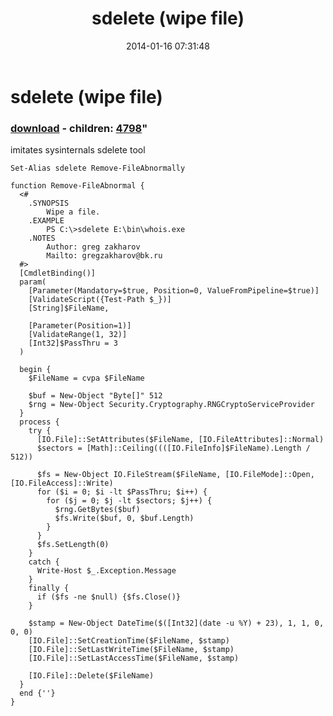 ﻿---
pid:            4797
parent:         0
children:       4798
poster:         greg zakharov
title:          sdelete (wipe file)
date:           2014-01-16 07:31:48
format:         posh
---

# sdelete (wipe file)

### [download](4797.ps1) - children: [4798](4798.md)"

imitates sysinternals sdelete tool

```posh
Set-Alias sdelete Remove-FileAbnormally

function Remove-FileAbnormal {
  <#
    .SYNOPSIS
        Wipe a file.
    .EXAMPLE
        PS C:\>sdelete E:\bin\whois.exe
    .NOTES
        Author: greg zakharov
        Mailto: gregzakharov@bk.ru
  #>
  [CmdletBinding()]
  param(
    [Parameter(Mandatory=$true, Position=0, ValueFromPipeline=$true)]
    [ValidateScript({Test-Path $_})]
    [String]$FileName,
    
    [Parameter(Position=1)]
    [ValidateRange(1, 32)]
    [Int32]$PassThru = 3
  )
  
  begin {
    $FileName = cvpa $FileName
    
    $buf = New-Object "Byte[]" 512
    $rng = New-Object Security.Cryptography.RNGCryptoServiceProvider
  }
  process {
    try {
      [IO.File]::SetAttributes($FileName, [IO.FileAttributes]::Normal)
      $sectors = [Math]::Ceiling((([IO.FileInfo]$FileName).Length / 512))
      
      $fs = New-Object IO.FileStream($FileName, [IO.FileMode]::Open, [IO.FileAccess]::Write)
      for ($i = 0; $i -lt $PassThru; $i++) {
        for ($j = 0; $j -lt $sectors; $j++) {
          $rng.GetBytes($buf)
          $fs.Write($buf, 0, $buf.Length)
        }
      }
      $fs.SetLength(0)
    }
    catch {
      Write-Host $_.Exception.Message
    }
    finally {
      if ($fs -ne $null) {$fs.Close()}
    }
    
    $stamp = New-Object DateTime($([Int32](date -u %Y) + 23), 1, 1, 0, 0, 0)
    [IO.File]::SetCreationTime($FileName, $stamp)
    [IO.File]::SetLastWriteTime($FileName, $stamp)
    [IO.File]::SetLastAccessTime($FileName, $stamp)
    
    [IO.File]::Delete($FileName)
  }
  end {''}
}
```
